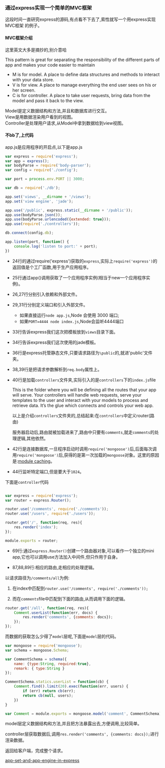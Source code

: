 ### 通过express实现一个简单的MVC框架

这段时间一直研究express的源码,有点看不下去了,索性就写一个用express实现MVC框架
的例子。

#### MVC框架介绍
这里英文大多是摘抄的,别介意哈

This pattern is great for separating the responsibility of the different parts of app and makes your code easier to maintain

* M is for model. A place to define data structures and methods to interact with your data store.
* V is for view. A place to manage everything the end user sees on his or her screen.
* C is for controller. A place to take user requests, bring data from the model and pass it back to the view.

Model是定义数据结构和方法,并且和数据库进行交互。<br/>
View是用数据渲染用户看到的视图。<br/>
Controller是处理用户请求,从Model中拿到数据给到view视图。<br/>

#### 不bb了,上代码

app.js是应用程序的开启点,以下是app.js

```js
var express = require('express');
var app = express();
var bodyParse = require('body-parser');
var config = require('./config');

var port = process.env.PORT || 3000;

var db = require('./db');

app.set('views', __dirname + '/views');
app.set('view engine', 'jade');

app.use('/public', express.static(__dirname + '/public'));
app.use(bodyParse.json());
app.use(bodyParse.urlencoded({extended: true}));
app.use(require('./controllers'));

db.connect(config.db);

app.listen(port, function() {
	console.log('listen to port:' + port);
})

```

* 24行的通过require('express')获取的`express`,实际上`require('express')`的返回值是个工厂函数,用于生产应用程序。

* 25行通过app()调用获取了一个应用程序实例(相当于new一个应用程序实例)。

* 26,27行分别引入依赖和外部文件。

* 29,31行分别定义端口和引入外部文件。
  * 如果直接运行`node app.js`,Node 会使用 3000 端口;
  * 如果`PORT=4444 node index.js`,Node会监听4444端口

* 33行告诉express我们这次把模板放到`views`目录下面。

* 34行告诉express我们这次使用的jade模板。

* 36行是express托管静态文件,只要请求路径为`\public`的,就进'public'文件夹。

* 38,39行是把请求参数解析到`req.body`属性上。

* 40行是加载`controllers`文件夹,实际引入的是`controllers`下的`index.js`file

	This is the folder where you will be defining all the routes that your app will serve. Your controllers will handle web requests, serve your templates to the user and interact with your models to process and retrieve data. It’s the glue which connects and controls your web app.

	以上是介绍`controllers`文件夹的,总结起来:在`controllers`中定义router(路由)

   服务器启动后,路由就被加载进来了,路由中只要有`comments`,就走`comments`的处理逻辑,其他依然。

* 42行是连接数据库,一旦程序启动时调用`require('mongoose')`后,后面每次调用`require('mongoose')`后,获得的是第一次加载的`mongoose`对象。这里的原因是:[module caching](https://nodejs.org/api/modules.html#modules_caching)。

* 44行监听特定端口,但是要大于`1024`。

下面是`controller`代码

```js

var express = require('express');
var router = express.Router();

router.use('/comments', require('./comments'));
router.use('/users', require('./users'));

router.get('/', function(req, res){
	res.render('index');
});

module.exports = router;

```
* 69行:通过`express.Router()`创建一个路由器对象,可以看作一个独立的mini app,它也可以调用use方法加入中间件,但只作用于自身。

* 87,88,89行:相应的路由,走相应的处理逻辑。

以请求路径为`/comments/all`为例:
1. 在index中匹配到`router.use('/comments', require('./comments'));`

2. 而在`comments`file中匹配到下面的路由,从而调用下面的逻辑。

```js
router.get('/all', function(req, res){
	Comment.userList(function(err, docs) {
		res.render('comments', {comments: docs});
	});	
});

```
而数据的获取怎么少得了`model`层呢,下面是`model`层的代码。

```js
var mongoose = require('mongoose');
var schema = mongoose.Schema;

var CommentSchema = schema({
	name: {type:String, required:true},
	remark: { type:String }
});

CommentSchema.statics.userList = function(cb) {
	Comment.find().limit(20).exec(function(err, users) {
		if (err) return cb(err);
		return cb(null, users);
	})
}

var Comment = module.exports = mongoose.model('comment', CommentSchema);

```
model层定义数据结构和方法,并且把方法暴露出去,方便调用,比较简单。

controller层获取数据后,调用`res.render('comments', {comments: docs});`进行渲染数据。

返回给客户端，完成整个请求。

[app-set-and-app-engine-in-express](https://stackoverflow.com/questions/22954561/app-set-and-app-engine-in-express)






